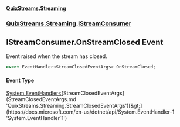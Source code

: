 #### [QuixStreams.Streaming](index.md 'index')
### [QuixStreams.Streaming](QuixStreams.Streaming.md 'QuixStreams.Streaming').[IStreamConsumer](IStreamConsumer.md 'QuixStreams.Streaming.IStreamConsumer')

## IStreamConsumer.OnStreamClosed Event

Event raised when the stream has closed.

```csharp
event EventHandler<StreamClosedEventArgs> OnStreamClosed;
```

#### Event Type
[System.EventHandler&lt;](https://docs.microsoft.com/en-us/dotnet/api/System.EventHandler-1 'System.EventHandler`1')[StreamClosedEventArgs](StreamClosedEventArgs.md 'QuixStreams.Streaming.StreamClosedEventArgs')[&gt;](https://docs.microsoft.com/en-us/dotnet/api/System.EventHandler-1 'System.EventHandler`1')
